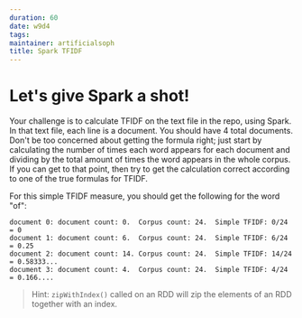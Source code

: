 ```yaml
---
duration: 60
date: w9d4
tags:
maintainer: artificialsoph
title: Spark TFIDF
---
```


# Let's give Spark a shot!

Your challenge is to calculate TFIDF on the text file in the repo, using Spark.  In that
text file, each line is a document.  You should have 4 total documents.  Don't be
too concerned about getting the formula right; just start by calculating the number
of times each word appears for each document and dividing by the
total amount of times the word appears in the whole corpus.  If you can get to that point,
then try to get the calculation correct according to one of the true formulas for TFIDF.

For this simple TFIDF measure, you should get the following for the word "of":

```
document 0: document count: 0.  Corpus count: 24.  Simple TFIDF: 0/24 = 0
document 1: document count: 6.  Corpus count: 24.  Simple TFIDF: 6/24 = 0.25
document 2: document count: 14. Corpus count: 24.  Simple TFIDF: 14/24 = 0.58333...
document 3: document count: 4.  Corpus count: 24.  Simple TFIDF: 4/24 = 0.166....
```

>Hint: `zipWithIndex()` called on an RDD will zip the elements of an RDD together with an index.
